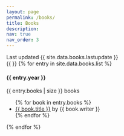 ```yaml
---
layout: page
permalink: /books/
title: Books
description:
nav: true
nav_order: 3
---
```

<!-- # Reference code - https://github.com/cagrimmett/jekyll-tools/tree/master/reading-list -->
<div class="container">
  <div class="last-update">Last updated {{ site.data.books.lastupdate }}</div>
  {{ }}
  {% for entry in site.data.books.list %}
  <div class="year-container">
    <div class="year">
      <h4>{{ entry.year }}</h4>
      <div class="number">{{ entry.books | size }} books</div>
    </div>
    <div class="books">
      <ul class="reading-list {{ entry.year }}">
        {% for book in entry.books %}
        <li>
          <a href="{{ book.url }}" alt="_blank" rel="nofollow noopener">{{
            book.title
          }}</a>
          <span class="author">by {{ book.writer }}</span>
        </li>
        {% endfor %}
      </ul>
    </div>
  </div>
  {% endfor %}
</div>
